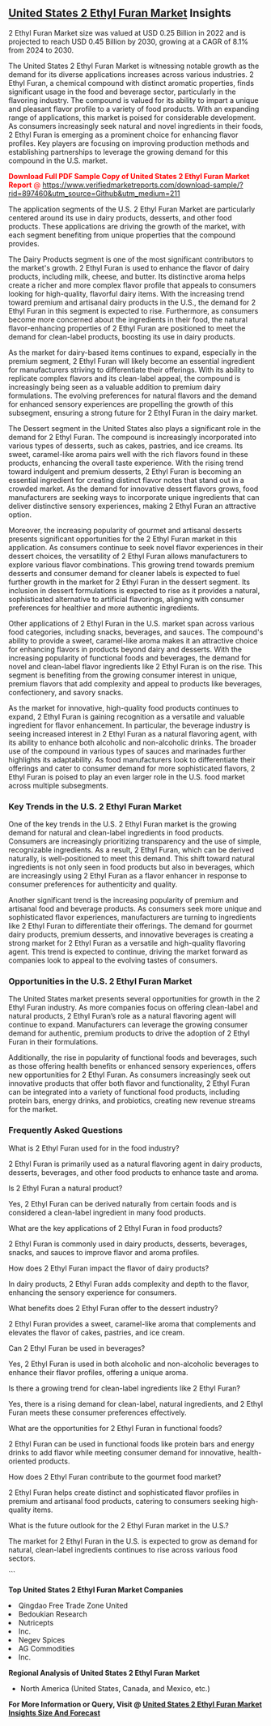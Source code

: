<h2><a href="https://www.verifiedmarketreports.com/download-sample/?rid=897460&amp;utm_source=Github&amp;utm_medium=211" target="_blank">United States 2 Ethyl Furan Market</a> Insights</h2><p>2 Ethyl Furan Market size was valued at USD 0.25 Billion in 2022 and is projected to reach USD 0.45 Billion by 2030, growing at a CAGR of 8.1% from 2024 to 2030.</p><p><p>The United States 2 Ethyl Furan Market is witnessing notable growth as the demand for its diverse applications increases across various industries. 2 Ethyl Furan, a chemical compound with distinct aromatic properties, finds significant usage in the food and beverage sector, particularly in the flavoring industry. The compound is valued for its ability to impart a unique and pleasant flavor profile to a variety of food products. With an expanding range of applications, this market is poised for considerable development. As consumers increasingly seek natural and novel ingredients in their foods, 2 Ethyl Furan is emerging as a prominent choice for enhancing flavor profiles. Key players are focusing on improving production methods and establishing partnerships to leverage the growing demand for this compound in the U.S. market. <p><span class=""><span style="color: #ff0000;"><strong>Download Full PDF Sample Copy of United States 2 Ethyl Furan Market Report</strong> @ </span><a href="https://www.verifiedmarketreports.com/download-sample/?rid=897460&amp;utm_source=Github&amp;utm_medium=211" target="_blank">https://www.verifiedmarketreports.com/download-sample/?rid=897460&amp;utm_source=Github&amp;utm_medium=211</a></span></p>The application segments of the U.S. 2 Ethyl Furan Market are particularly centered around its use in dairy products, desserts, and other food products. These applications are driving the growth of the market, with each segment benefiting from unique properties that the compound provides.<p>The Dairy Products segment is one of the most significant contributors to the market's growth. 2 Ethyl Furan is used to enhance the flavor of dairy products, including milk, cheese, and butter. Its distinctive aroma helps create a richer and more complex flavor profile that appeals to consumers looking for high-quality, flavorful dairy items. With the increasing trend toward premium and artisanal dairy products in the U.S., the demand for 2 Ethyl Furan in this segment is expected to rise. Furthermore, as consumers become more concerned about the ingredients in their food, the natural flavor-enhancing properties of 2 Ethyl Furan are positioned to meet the demand for clean-label products, boosting its use in dairy products.</p><p>As the market for dairy-based items continues to expand, especially in the premium segment, 2 Ethyl Furan will likely become an essential ingredient for manufacturers striving to differentiate their offerings. With its ability to replicate complex flavors and its clean-label appeal, the compound is increasingly being seen as a valuable addition to premium dairy formulations. The evolving preferences for natural flavors and the demand for enhanced sensory experiences are propelling the growth of this subsegment, ensuring a strong future for 2 Ethyl Furan in the dairy market.</p><p>The Dessert segment in the United States also plays a significant role in the demand for 2 Ethyl Furan. The compound is increasingly incorporated into various types of desserts, such as cakes, pastries, and ice creams. Its sweet, caramel-like aroma pairs well with the rich flavors found in these products, enhancing the overall taste experience. With the rising trend toward indulgent and premium desserts, 2 Ethyl Furan is becoming an essential ingredient for creating distinct flavor notes that stand out in a crowded market. As the demand for innovative dessert flavors grows, food manufacturers are seeking ways to incorporate unique ingredients that can deliver distinctive sensory experiences, making 2 Ethyl Furan an attractive option.</p><p>Moreover, the increasing popularity of gourmet and artisanal desserts presents significant opportunities for the 2 Ethyl Furan market in this application. As consumers continue to seek novel flavor experiences in their dessert choices, the versatility of 2 Ethyl Furan allows manufacturers to explore various flavor combinations. This growing trend towards premium desserts and consumer demand for cleaner labels is expected to fuel further growth in the market for 2 Ethyl Furan in the dessert segment. Its inclusion in dessert formulations is expected to rise as it provides a natural, sophisticated alternative to artificial flavorings, aligning with consumer preferences for healthier and more authentic ingredients.</p><p>Other applications of 2 Ethyl Furan in the U.S. market span across various food categories, including snacks, beverages, and sauces. The compound's ability to provide a sweet, caramel-like aroma makes it an attractive choice for enhancing flavors in products beyond dairy and desserts. With the increasing popularity of functional foods and beverages, the demand for novel and clean-label flavor ingredients like 2 Ethyl Furan is on the rise. This segment is benefiting from the growing consumer interest in unique, premium flavors that add complexity and appeal to products like beverages, confectionery, and savory snacks.</p><p>As the market for innovative, high-quality food products continues to expand, 2 Ethyl Furan is gaining recognition as a versatile and valuable ingredient for flavor enhancement. In particular, the beverage industry is seeing increased interest in 2 Ethyl Furan as a natural flavoring agent, with its ability to enhance both alcoholic and non-alcoholic drinks. The broader use of the compound in various types of sauces and marinades further highlights its adaptability. As food manufacturers look to differentiate their offerings and cater to consumer demand for more sophisticated flavors, 2 Ethyl Furan is poised to play an even larger role in the U.S. food market across multiple subsegments.</p><h3>Key Trends in the U.S. 2 Ethyl Furan Market</h3><p>One of the key trends in the U.S. 2 Ethyl Furan market is the growing demand for natural and clean-label ingredients in food products. Consumers are increasingly prioritizing transparency and the use of simple, recognizable ingredients. As a result, 2 Ethyl Furan, which can be derived naturally, is well-positioned to meet this demand. This shift toward natural ingredients is not only seen in food products but also in beverages, which are increasingly using 2 Ethyl Furan as a flavor enhancer in response to consumer preferences for authenticity and quality.</p><p>Another significant trend is the increasing popularity of premium and artisanal food and beverage products. As consumers seek more unique and sophisticated flavor experiences, manufacturers are turning to ingredients like 2 Ethyl Furan to differentiate their offerings. The demand for gourmet dairy products, premium desserts, and innovative beverages is creating a strong market for 2 Ethyl Furan as a versatile and high-quality flavoring agent. This trend is expected to continue, driving the market forward as companies look to appeal to the evolving tastes of consumers.</p><h3>Opportunities in the U.S. 2 Ethyl Furan Market</h3><p>The United States market presents several opportunities for growth in the 2 Ethyl Furan industry. As more companies focus on offering clean-label and natural products, 2 Ethyl Furan’s role as a natural flavoring agent will continue to expand. Manufacturers can leverage the growing consumer demand for authentic, premium products to drive the adoption of 2 Ethyl Furan in their formulations.</p><p>Additionally, the rise in popularity of functional foods and beverages, such as those offering health benefits or enhanced sensory experiences, offers new opportunities for 2 Ethyl Furan. As consumers increasingly seek out innovative products that offer both flavor and functionality, 2 Ethyl Furan can be integrated into a variety of functional food products, including protein bars, energy drinks, and probiotics, creating new revenue streams for the market.</p><h3>Frequently Asked Questions</h3><p>What is 2 Ethyl Furan used for in the food industry?</p><p>2 Ethyl Furan is primarily used as a natural flavoring agent in dairy products, desserts, beverages, and other food products to enhance taste and aroma.</p><p>Is 2 Ethyl Furan a natural product?</p><p>Yes, 2 Ethyl Furan can be derived naturally from certain foods and is considered a clean-label ingredient in many food products.</p><p>What are the key applications of 2 Ethyl Furan in food products?</p><p>2 Ethyl Furan is commonly used in dairy products, desserts, beverages, snacks, and sauces to improve flavor and aroma profiles.</p><p>How does 2 Ethyl Furan impact the flavor of dairy products?</p><p>In dairy products, 2 Ethyl Furan adds complexity and depth to the flavor, enhancing the sensory experience for consumers.</p><p>What benefits does 2 Ethyl Furan offer to the dessert industry?</p><p>2 Ethyl Furan provides a sweet, caramel-like aroma that complements and elevates the flavor of cakes, pastries, and ice cream.</p><p>Can 2 Ethyl Furan be used in beverages?</p><p>Yes, 2 Ethyl Furan is used in both alcoholic and non-alcoholic beverages to enhance their flavor profiles, offering a unique aroma.</p><p>Is there a growing trend for clean-label ingredients like 2 Ethyl Furan?</p><p>Yes, there is a rising demand for clean-label, natural ingredients, and 2 Ethyl Furan meets these consumer preferences effectively.</p><p>What are the opportunities for 2 Ethyl Furan in functional foods?</p><p>2 Ethyl Furan can be used in functional foods like protein bars and energy drinks to add flavor while meeting consumer demand for innovative, health-oriented products.</p><p>How does 2 Ethyl Furan contribute to the gourmet food market?</p><p>2 Ethyl Furan helps create distinct and sophisticated flavor profiles in premium and artisanal food products, catering to consumers seeking high-quality items.</p><p>What is the future outlook for the 2 Ethyl Furan market in the U.S.?</p><p>The market for 2 Ethyl Furan in the U.S. is expected to grow as demand for natural, clean-label ingredients continues to rise across various food sectors.</p>```</p><p><strong>Top United States 2 Ethyl Furan Market Companies</strong></p><div data-test-id=""><p><li>Qingdao Free Trade Zone United</li><li> Bedoukian Research</li><li> Nutricepts</li><li> Inc.</li><li> Negev Spices</li><li> AG Commodities</li><li> Inc.</li></p><div><strong>Regional Analysis of&nbsp;United States 2 Ethyl Furan Market</strong></div><ul><li dir="ltr"><p dir="ltr">North America&nbsp;(United States, Canada, and Mexico, etc.)</p></li></ul><p><strong>For More Information or Query, Visit @&nbsp;</strong><strong><a href="https://www.verifiedmarketreports.com/product/2-ethyl-furan-market/?utm_source=Github&amp;utm_medium=211" target="_blank">United States 2 Ethyl Furan Market Insights Size And Forecast</a></strong></p></div>
